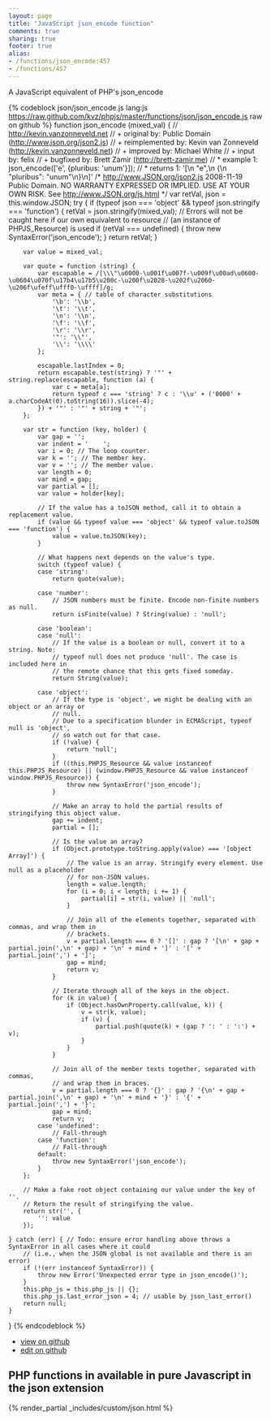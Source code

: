 ```yaml
---
layout: page
title: "JavaScript json_encode function"
comments: true
sharing: true
footer: true
alias:
- /functions/json_encode:457
- /functions/457
---
```

<!-- Generated by Rakefile:build -->
A JavaScript equivalent of PHP's json_encode

{% codeblock json/json_encode.js lang:js https://raw.github.com/kvz/phpjs/master/functions/json/json_encode.js raw on github %}
function json_encode (mixed_val) {
    // http://kevin.vanzonneveld.net
    // +      original by: Public Domain (http://www.json.org/json2.js)
    // + reimplemented by: Kevin van Zonneveld (http://kevin.vanzonneveld.net)
    // +      improved by: Michael White
    // +      input by: felix
    // +      bugfixed by: Brett Zamir (http://brett-zamir.me)
    // *        example 1: json_encode(['e', {pluribus: 'unum'}]);
    // *        returns 1: '[\n    "e",\n    {\n    "pluribus": "unum"\n}\n]'
/*
        http://www.JSON.org/json2.js
        2008-11-19
        Public Domain.
        NO WARRANTY EXPRESSED OR IMPLIED. USE AT YOUR OWN RISK.
        See http://www.JSON.org/js.html
    */
    var retVal, json = this.window.JSON;
    try {
        if (typeof json === 'object' && typeof json.stringify === 'function') {
            retVal = json.stringify(mixed_val); // Errors will not be caught here if our own equivalent to resource
            //  (an instance of PHPJS_Resource) is used
            if (retVal === undefined) {
                throw new SyntaxError('json_encode');
            }
            return retVal;
        }

        var value = mixed_val;

        var quote = function (string) {
            var escapable = /[\\\"\u0000-\u001f\u007f-\u009f\u00ad\u0600-\u0604\u070f\u17b4\u17b5\u200c-\u200f\u2028-\u202f\u2060-\u206f\ufeff\ufff0-\uffff]/g;
            var meta = { // table of character substitutions
                '\b': '\\b',
                '\t': '\\t',
                '\n': '\\n',
                '\f': '\\f',
                '\r': '\\r',
                '"': '\\"',
                '\\': '\\\\'
            };

            escapable.lastIndex = 0;
            return escapable.test(string) ? '"' + string.replace(escapable, function (a) {
                var c = meta[a];
                return typeof c === 'string' ? c : '\\u' + ('0000' + a.charCodeAt(0).toString(16)).slice(-4);
            }) + '"' : '"' + string + '"';
        };

        var str = function (key, holder) {
            var gap = '';
            var indent = '    ';
            var i = 0; // The loop counter.
            var k = ''; // The member key.
            var v = ''; // The member value.
            var length = 0;
            var mind = gap;
            var partial = [];
            var value = holder[key];

            // If the value has a toJSON method, call it to obtain a replacement value.
            if (value && typeof value === 'object' && typeof value.toJSON === 'function') {
                value = value.toJSON(key);
            }

            // What happens next depends on the value's type.
            switch (typeof value) {
            case 'string':
                return quote(value);

            case 'number':
                // JSON numbers must be finite. Encode non-finite numbers as null.
                return isFinite(value) ? String(value) : 'null';

            case 'boolean':
            case 'null':
                // If the value is a boolean or null, convert it to a string. Note:
                // typeof null does not produce 'null'. The case is included here in
                // the remote chance that this gets fixed someday.
                return String(value);

            case 'object':
                // If the type is 'object', we might be dealing with an object or an array or
                // null.
                // Due to a specification blunder in ECMAScript, typeof null is 'object',
                // so watch out for that case.
                if (!value) {
                    return 'null';
                }
                if ((this.PHPJS_Resource && value instanceof this.PHPJS_Resource) || (window.PHPJS_Resource && value instanceof window.PHPJS_Resource)) {
                    throw new SyntaxError('json_encode');
                }

                // Make an array to hold the partial results of stringifying this object value.
                gap += indent;
                partial = [];

                // Is the value an array?
                if (Object.prototype.toString.apply(value) === '[object Array]') {
                    // The value is an array. Stringify every element. Use null as a placeholder
                    // for non-JSON values.
                    length = value.length;
                    for (i = 0; i < length; i += 1) {
                        partial[i] = str(i, value) || 'null';
                    }

                    // Join all of the elements together, separated with commas, and wrap them in
                    // brackets.
                    v = partial.length === 0 ? '[]' : gap ? '[\n' + gap + partial.join(',\n' + gap) + '\n' + mind + ']' : '[' + partial.join(',') + ']';
                    gap = mind;
                    return v;
                }

                // Iterate through all of the keys in the object.
                for (k in value) {
                    if (Object.hasOwnProperty.call(value, k)) {
                        v = str(k, value);
                        if (v) {
                            partial.push(quote(k) + (gap ? ': ' : ':') + v);
                        }
                    }
                }

                // Join all of the member texts together, separated with commas,
                // and wrap them in braces.
                v = partial.length === 0 ? '{}' : gap ? '{\n' + gap + partial.join(',\n' + gap) + '\n' + mind + '}' : '{' + partial.join(',') + '}';
                gap = mind;
                return v;
            case 'undefined':
                // Fall-through
            case 'function':
                // Fall-through
            default:
                throw new SyntaxError('json_encode');
            }
        };

        // Make a fake root object containing our value under the key of ''.
        // Return the result of stringifying the value.
        return str('', {
            '': value
        });

    } catch (err) { // Todo: ensure error handling above throws a SyntaxError in all cases where it could
        // (i.e., when the JSON global is not available and there is an error)
        if (!(err instanceof SyntaxError)) {
            throw new Error('Unexpected error type in json_encode()');
        }
        this.php_js = this.php_js || {};
        this.php_js.last_error_json = 4; // usable by json_last_error()
        return null;
    }
}
{% endcodeblock %}

 - [view on github](https://github.com/kvz/phpjs/blob/master/functions/json/json_encode.js)
 - [edit on github](https://github.com/kvz/phpjs/edit/master/functions/json/json_encode.js)

## PHP functions in available in pure Javascript in the json extension
{% render_partial _includes/custom/json.html %}
